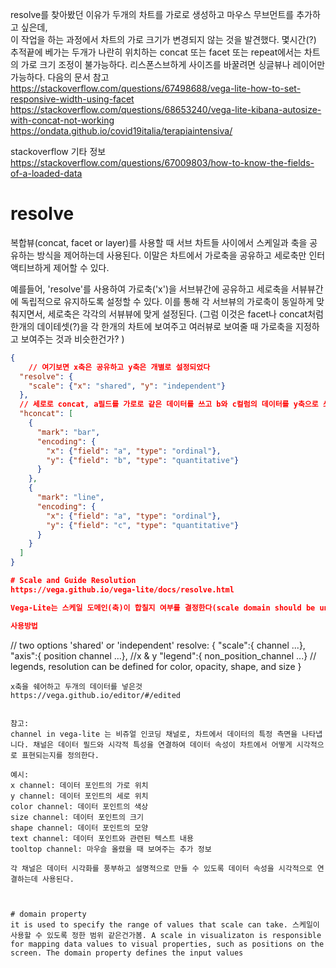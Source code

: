 resolve를 찾아봤던 이유가 두개의 차트를 가로로 생성하고 마우스 무브먼트를 추가하고 싶은데,  
이 작업을 하는 과정에서 차트의 가로 크기가 변경되지 않는 것을 발견했다. 몇시간(?) 추적끝에 베가는 두개가 나란히 위치하는 concat 또는 facet 또는 repeat에서는 차트의 가로 크기 조정이 불가능하다. 
리스폰스브하게 사이즈를 바꿀려면 싱글뷰나 레이어만 가능하다. 
다음의 문서 참고
https://stackoverflow.com/questions/67498688/vega-lite-how-to-set-responsive-width-using-facet  
https://stackoverflow.com/questions/68653240/vega-lite-kibana-autosize-with-concat-not-working
https://ondata.github.io/covid19italia/terapiaintensiva/


stackoverflow 기타 정보
https://stackoverflow.com/questions/67009803/how-to-know-the-fields-of-a-loaded-data


# resolve

복합뷰(concat, facet or layer)를 사용할 때 서브 차트들 사이에서 스케일과 축을 공유하는 방식을 제어하는데 사용된다. 이말은 차트에서 가로축을 공유하고 세로축만 인터액티브하게 제어할 수 있다. 

예를들어, 'resolve'를 사용하여 가로축('x')을 서브뷰간에 공유하고 세로축을 서뷰뷰간에 독립적으로 유지하도록 설정할 수 있다. 이를 통해 각 서브뷰의 가로축이 동일하게 맞춰지면서, 세로축은 각각의 서뷰뷰에 맞게 설정된다. 
(그럼 이것은 facet나 concat처럼 한개의 데이테셋(?)을 각 한개의 차트에 보여주고 여러뷰로 보여줄 때 가로축을 지정하고 보여주는 것과 비슷한건가? )


```json
{
    // 여기보면 x축은 공유하고 y축은 개별로 설정되었다
  "resolve": {
    "scale": {"x": "shared", "y": "independent"}
  },
  // 세로로 concat, a필드를 가로로 같은 데이터를 쓰고 b와 c컬럼의 데이터를 y축으로 쓰는 두개의 차트
  "hconcat": [
    {
      "mark": "bar",
      "encoding": {
        "x": {"field": "a", "type": "ordinal"},
        "y": {"field": "b", "type": "quantitative"}
      }
    },
    {
      "mark": "line",
      "encoding": {
        "x": {"field": "a", "type": "ordinal"},
        "y": {"field": "c", "type": "quantitative"}
      }
    }
  ]
}

# Scale and Guide Resolution  
https://vega.github.io/vega-lite/docs/resolve.html  

Vega-Lite는 스케일 도메인(축)이 합칠지 여부를 결정한다(scale domain should be unioned). 축범위가 함쳐지면, 축과 범례를 통합할 수 있다. 그렇지 않으면 독립적이어야 한다.  

사용방법

```
// two options 'shared' or 'independent'
resolve: {
    "scale":{ channel ...},
    "axis":{ position channel ...}, //x & y
    "legend":{ non_position_channel ...} // legends, resolution can be defined for color, opacity, shape, and size
}
```
x축을 쉐어하고 두개의 데이터를 넣은것
https://vega.github.io/editor/#/edited


참고: 
channel in vega-lite 는 비쥬얼 인코딩 채널로, 차트에서 데이터의 특정 측면을 나타냅니다. 채널은 데이터 필드와 시각적 특성을 연결하여 데이터 속성이 차트에서 어떻게 시각적으로 표현되는지를 정의한다. 

예시: 
x channel: 데이터 포인트의 가로 위치
y channel: 데이터 포인트의 세로 위치
color channel: 데이터 포인트의 색상
size channel: 데이터 포인트의 크기
shape channel: 데이터 포인트의 모양
text channel: 데이터 포인트와 관련된 텍스트 내용
tooltop channel: 마우슬 올렸을 때 보여주는 추가 정보

각 채널은 데이터 시각화를 풍부하고 설명적으로 만들 수 있도록 데이터 속성을 시각적으로 연결하는데 사용된다. 



# domain property  
it is used to specify the range of values that scale can take. 스케일이 사용할 수 있도록 정한 범위 같은건가봄. A scale in visualizaton is responsible for mapping data values to visual properties, such as positions on the screen. The domain property defines the input values 